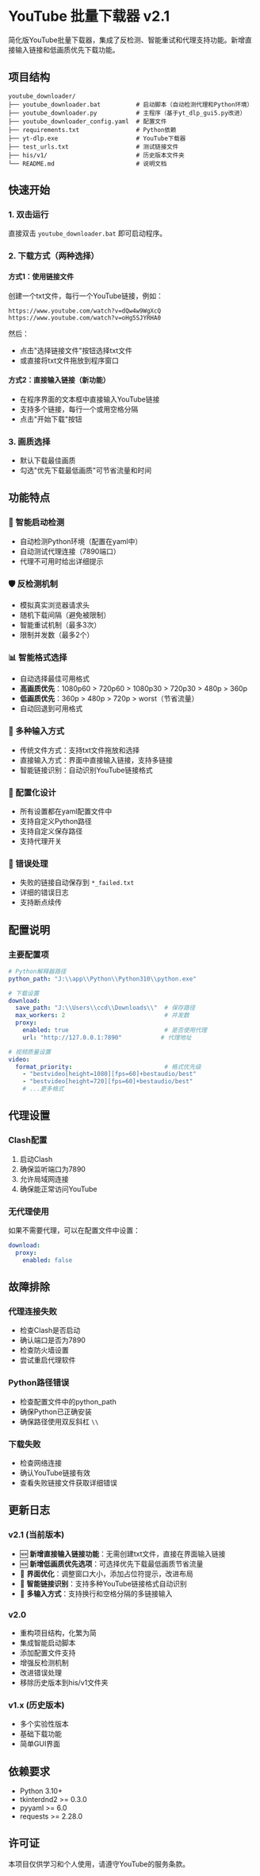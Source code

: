 # YouTube 批量下载器 v2.1

简化版YouTube批量下载器，集成了反检测、智能重试和代理支持功能。新增直接输入链接和低画质优先下载功能。

## 项目结构

```
youtube_downloader/
├── youtube_downloader.bat          # 启动脚本（自动检测代理和Python环境）
├── youtube_downloader.py           # 主程序（基于yt_dlp_gui5.py改进）
├── youtube_downloader_config.yaml  # 配置文件
├── requirements.txt                # Python依赖
├── yt-dlp.exe                      # YouTube下载器
├── test_urls.txt                   # 测试链接文件
├── his/v1/                         # 历史版本文件夹
└── README.md                       # 说明文档
```

## 快速开始

### 1. 双击运行
直接双击 `youtube_downloader.bat` 即可启动程序。

### 2. 下载方式（两种选择）

#### 方式1：使用链接文件
创建一个txt文件，每行一个YouTube链接，例如：
```
https://www.youtube.com/watch?v=dQw4w9WgXcQ
https://www.youtube.com/watch?v=oHg5SJYRHA0
```
然后：
- 点击"选择链接文件"按钮选择txt文件
- 或直接将txt文件拖放到程序窗口

#### 方式2：直接输入链接（新功能）
- 在程序界面的文本框中直接输入YouTube链接
- 支持多个链接，每行一个或用空格分隔
- 点击"开始下载"按钮

### 3. 画质选择
- 默认下载最佳画质
- 勾选"优先下载最低画质"可节省流量和时间

## 功能特点

### 🚀 智能启动检测
- 自动检测Python环境（配置在yaml中）
- 自动测试代理连接（7890端口）
- 代理不可用时给出详细提示

### 🛡️ 反检测机制
- 模拟真实浏览器请求头
- 随机下载间隔（避免被限制）
- 智能重试机制（最多3次）
- 限制并发数（最多2个）

### 📊 智能格式选择
- 自动选择最佳可用格式
- **高画质优先**：1080p60 > 720p60 > 1080p30 > 720p30 > 480p > 360p
- **低画质优先**：360p > 480p > 720p > worst（节省流量）
- 自动回退到可用格式

### 📝 多种输入方式
- 传统文件方式：支持txt文件拖放和选择
- 直接输入方式：界面中直接输入链接，支持多链接
- 智能链接识别：自动识别YouTube链接格式

### 🔧 配置化设计
- 所有设置都在yaml配置文件中
- 支持自定义Python路径
- 支持自定义保存路径
- 支持代理开关

### 💾 错误处理
- 失败的链接自动保存到 `*_failed.txt`
- 详细的错误日志
- 支持断点续传

## 配置说明

### 主要配置项
```yaml
# Python解释器路径
python_path: "J:\\app\\Python\\Python310\\python.exe"

# 下载设置
download:
  save_path: "J:\\Users\\ccd\\Downloads\\"  # 保存路径
  max_workers: 2                            # 并发数
  proxy:
    enabled: true                           # 是否使用代理
    url: "http://127.0.0.1:7890"           # 代理地址

# 视频质量设置
video:
  format_priority:                          # 格式优先级
    - "bestvideo[height=1080][fps=60]+bestaudio/best"
    - "bestvideo[height=720][fps=60]+bestaudio/best"
    # ...更多格式
```

## 代理设置

### Clash配置
1. 启动Clash
2. 确保监听端口为7890
3. 允许局域网连接
4. 确保能正常访问YouTube

### 无代理使用
如果不需要代理，可以在配置文件中设置：
```yaml
download:
  proxy:
    enabled: false
```

## 故障排除

### 代理连接失败
- 检查Clash是否启动
- 确认端口是否为7890
- 检查防火墙设置
- 尝试重启代理软件

### Python路径错误
- 检查配置文件中的python_path
- 确保Python已正确安装
- 确保路径使用双反斜杠 `\\`

### 下载失败
- 检查网络连接
- 确认YouTube链接有效
- 查看失败链接文件获取详细错误

## 更新日志

### v2.1 (当前版本)
- 🆕 **新增直接输入链接功能**：无需创建txt文件，直接在界面输入链接
- 🆕 **新增低画质优先选项**：可选择优先下载最低画质节省流量
- 🎨 **界面优化**：调整窗口大小，添加占位符提示，改进布局
- 🔧 **智能链接识别**：支持多种YouTube链接格式自动识别
- 📝 **多输入方式**：支持换行和空格分隔的多链接输入

### v2.0
- 重构项目结构，化繁为简
- 集成智能启动脚本
- 添加配置文件支持
- 增强反检测机制
- 改进错误处理
- 移除历史版本到his/v1文件夹

### v1.x (历史版本)
- 多个实验性版本
- 基础下载功能
- 简单GUI界面

## 依赖要求

- Python 3.10+
- tkinterdnd2 >= 0.3.0
- pyyaml >= 6.0
- requests >= 2.28.0

## 许可证

本项目仅供学习和个人使用，请遵守YouTube的服务条款。
